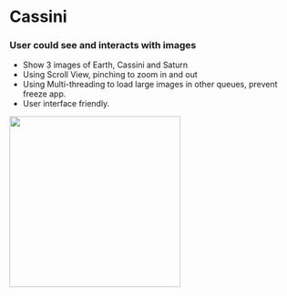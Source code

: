 # Cassini

### User could see and interacts with images

- Show 3 images of Earth, Cassini and Saturn
- Using Scroll View, pinching to zoom in and out
- Using Multi-threading to load large images in other queues, prevent freeze app.
- User interface friendly.


<img src="https://cloud.githubusercontent.com/assets/17012052/22670386/89fb5632-ecd1-11e6-98d0-cc0d53b10c32.gif" width="300" />
